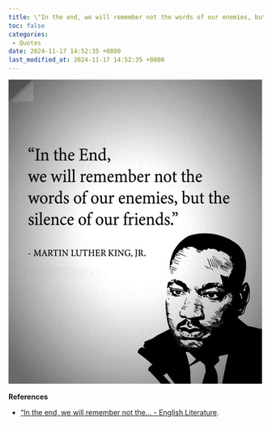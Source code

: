 ```yaml
---
title: \"In the end, we will remember not the words of our enemies, but the silence of our friends.\"
toc: false
categories:
 - Quotes
date: 2024-11-17 14:52:35 +0800
last_modified_at: 2024-11-17 14:52:35 +0800
---
```


![452412206_530512362876167_5408921392795305826_n](https://raw.githubusercontent.com/HelloWorld-1017/blog-images/main/imgs/202411171455631.jpg)

**References**

- [“In the end, we will remember not the... - English Literature](https://www.facebook.com/EnglishLiterature11/posts/in-the-end-we-will-remember-not-the-words-of-our-enemies-but-the-silence-of-our-/530512329542837/).